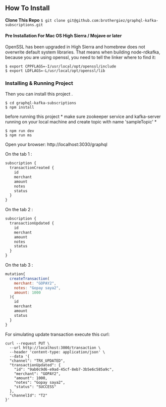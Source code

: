 ## How To Install
**Clone This Repo**
`$ git clone git@github.com:brothergiez/graphql-kafka-subscriptions.git`

#### Pre Installation For Mac OS High Sierra / Mojave or later

OpenSSL has been upgraded in High Sierra and homebrew does not overwrite default system libraries. That means when building node-rdkafka, because you are using openssl, you need to tell the linker where to find it:

```
$ export CPPFLAGS=-I/usr/local/opt/openssl/include
$ export LDFLAGS=-L/usr/local/opt/openssl/lib
```

### Installing & Running Project
Then you can install this project .

```
$ cd graphql-kafka-subscriptions
$ npm install
```

before running this project * make sure zookeeper service and kafka-server running on your local machine and create topic with name 'sampleTopic' *

```
$ npm run dev
$ npm run ms
```


Open your browser:
http://localhost:3030/graphql

On the tab 1 :

```javascript
subscription {
  transactionCreated {
    id
    merchant
    amount
    notes
    status
  }
}
```

On the tab 2 :

```javascript
subscription {
  transactionUpdated {
    id
    merchant
    amount
    notes
    status
  }
}
```

On the tab 3 :
```javascript
mutation{
  createTransaction(
    merchant: "GOPAY2",
    notes: "Gopay saya2",
    amount: 1000
  ){
    id
    merchant
    amount
    status
  }
}
```

For simulating update transaction execute this curl:
```shell
curl --request PUT \
  --url http://localhost:3000/transaction \
  --header 'content-type: application/json' \
  --data '{
  "channel": "TRX_UPDATED",
  "transactionUpdated": {
    "id": "9ab0c9d6-e9ad-45cf-8eb7-3b5e6c585a9c",
    "merchant": "GOPAY2",
    "amount": 1000,
    "notes": "Gopay saya2",
    "status": "SUCCESS"
  },
  "channelId": "T2"
}'
```